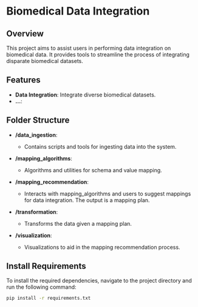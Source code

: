 # Biomedical Data Integration 

## Overview
This project aims to assist users in performing data integration on biomedical data. It provides tools to streamline the process of integrating disparate biomedical datasets.

## Features
- **Data Integration**: Integrate diverse biomedical datasets.
- **...**:

## Folder Structure

- **/data_ingestion**:
  - Contains scripts and tools for ingesting data into the system.

- **/mapping_algorithms**:
  - Algorithms and utilities for schema and value mapping.

- **/mapping_recommendation**:
  - Interacts with mapping_algorithms and users to suggest mappings for data integration. The output is a mapping plan.

- **/transformation**:
  - Transforms the data given a mapping plan.

- **/visualization**:
  - Visualizations to aid in the mapping recommendation process.


## Install Requirements

To install the required dependencies, navigate to the project directory and run the following command:

```bash
pip install -r requirements.txt